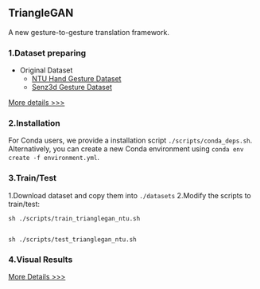 ## TriangleGAN

A new gesture-to-gesture translation framework.


### 1.Dataset preparing

 - Original Dataset
   - [NTU Hand Gesture Dataset](https://drive.google.com/file/d/1f8tUHid1KmnwbgskGMXmobOxMfbxIgHM/view)
   - [Senz3d Gesture Dataset](http://lttm.dei.unipd.it/downloads/gesture/#senz3d)

[More details >>>](./datasets/README.md)

### 2.Installation

For Conda users, we provide a installation script `./scripts/conda_deps.sh`. Alternatively, you can create a new Conda environment using `conda env create -f environment.yml`.

### 3.Train/Test

 1.Download dataset and copy them into `./datasets`
 2.Modify the scripts to train/test:

```
sh ./scripts/train_trianglegan_ntu.sh


sh ./scripts/test_trianglegan_ntu.sh
```

### 4.Visual Results

[More Details >>>](./figures/README.md)